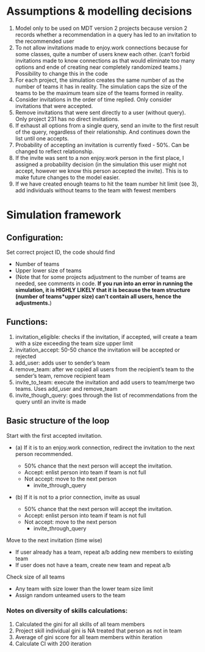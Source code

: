 # Assumptions & modelling decisions
1) Model only to be used on MDT version 2 projects because version 2 records whether a recommendation in a query has led to an invitation to the recommended user
2) To not allow invitations made to enjoy.work connections because for some classes, quite a number of users knew each other.  (can’t forbid invitations made to know connections as that would eliminate too many options and ende of creating near completely randomized teams.) 
Possibility to change this in the code
4) For each project, the simulation creates the same number of as the number of teams it has in reality. The simulation caps the size of the teams to be the maximum team size of the teams formed in reality.
5) Consider invitations in the order of time replied. Only consider invitations that were accepted.
6) Remove invitations that were sent directly to a user (without query). Only project 231 has no direct invitations. 
7) If exhaust all options from a single query, send an invite to the first result of the query, regardless of their relationship. And continues down the list until one accepts. 
8) Probability of accepting an invitation is currently fixed - 50%. Can be changed to reflect relationship.
9) If the invite was sent to a non enjoy.work person in the first place, I assigned a probability decision (in the simulation this user might not accept, however we know this person accepted the invite). This is to make future changes to the model easier.
10) If we have created enough teams to hit the team number hit limit (see 3), add individuals without teams to the team with fewest members



# Simulation framework
## Configuration:
Set correct project ID, the code should find
- Number of teams
- Upper lower size of teams 
- (Note that for some projects adjustment to the number of teams are needed, see comments in code. **If you run into an error in running the simulation, it is HIGHLY LIKELY that it is because the team structure (number of teams*upper size) can’t contain all users, hence the adjustments.**)

## Functions:
1. invitation_eligible: checks if the invitation, if accepted, will create a team with a size exceeding the team size upper limit
2. invitation_accept: 50-50 chance the invitation will be accepted or rejected
3. add_user: adds user to sender’s team
4. remove_team: after we copied all users from the recipient’s team to the sender’s team, remove recipient team
5. invite_to_team: execute the invitation and add users to team/merge two teams. Uses add_user and remove_team
6. invite_though_query: goes through the list of recommendations from the query until an invite is made

## Basic structure of the loop
Start with the first accepted invitation.
- (a) If it is to an enjoy.work connection, redirect the invitation to the next person recommended.
  - 50% chance that the next person will accept the invitation.
  - Accept: enlist person into team if team is not full
  - Not accept: move to the next person
    - invite_through_query

- (b) If it is not to a prior connection, invite as usual
  - 50% chance that the next person will accept the invitation.
  - Accept: enlist person into team if team is not full
  - Not accept: move to the next person
    - invite_through_query

Move to the next invitation (time wise)
- If user already has a team, repeat a/b adding new members to existing team
- If user does not have a team, create new team and repeat a/b

Check size of all teams
- Any team with size lower than the lower team size limit
- Assign random unteamed users to the team

###  Notes on diversity of skills calculations:
1. Calculated the gini for all skills of all team members
2. Project skill individual gini is NA treated that person as not in team
3. Average of gini score for all team members within iteration
4. Calculate CI with 200 iteration
